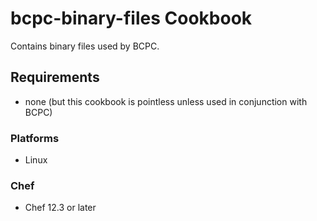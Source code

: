 # bcpc-binary-files Cookbook

Contains binary files used by BCPC.

## Requirements

* none (but this cookbook is pointless unless used in conjunction with BCPC)

### Platforms

- Linux

### Chef

- Chef 12.3 or later
